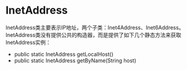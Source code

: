 # InetAddress
InetAddress类主要表示IP地址，两个子类：Inet4Address、Inet6Address。
InetAddress类没有提供公共的构造器，而是提供了如下几个静态方法来获取InetAddress实例：
- public static InetAddress getLocalHost()
- public static InetAddress getByName(String host)